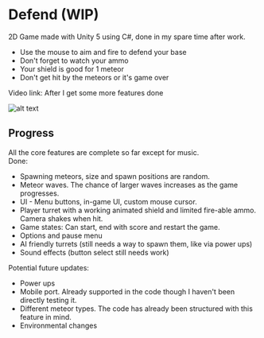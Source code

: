 Defend (WIP)
==============

2D Game made with Unity 5 using C#, done in my spare time after work.

- Use the mouse to aim and fire to defend your base
- Don't forget to watch your ammo
- Your shield is good for 1 meteor
- Don't get hit by the meteors or it's game over

Video link: After I get some more features done

![alt text](https://dl.dropboxusercontent.com/u/15765996/Images/Defend%20Game/2015-04-06_04-42-18.png "")
 
Progress
------------
All the core features are complete so far except for music.  
Done:
- Spawning meteors, size and spawn positions are random.
- Meteor waves. The chance of larger waves increases as the game progresses.
- UI - Menu buttons, in-game UI, custom mouse cursor.
- Player turret with a working animated shield and limited fire-able ammo. Camera shakes when hit.
- Game states: Can start, end with score and restart the game.
- Options and pause menu
- AI friendly turrets (still needs a way to spawn them, like via power ups)
- Sound effects (button select still needs work)

Potential future updates:
- Power ups
- Mobile port. Already supported in the code though I haven't been directly testing it.
- Different meteor types. The code has already been structured with this feature in mind.
- Environmental changes
